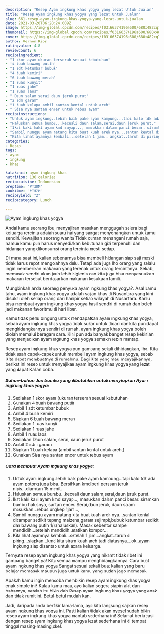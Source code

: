 ```yaml
---
description: "Resep Ayam ingkung khas yogya yang lezat Untuk Jualan"
title: "Resep Ayam ingkung khas yogya yang lezat Untuk Jualan"
slug: 661-resep-ayam-ingkung-khas-yogya-yang-lezat-untuk-jualan
date: 2021-03-20T06:28:24.009Z
image: https://img-global.cpcdn.com/recipes/f03166374196a600/680x482cq70/ayam-ingkung-khas-yogya-foto-resep-utama.jpg
thumbnail: https://img-global.cpcdn.com/recipes/f03166374196a600/680x482cq70/ayam-ingkung-khas-yogya-foto-resep-utama.jpg
cover: https://img-global.cpcdn.com/recipes/f03166374196a600/680x482cq70/ayam-ingkung-khas-yogya-foto-resep-utama.jpg
author: Vernon Rios
ratingvalue: 4.8
reviewcount: 6
recipeingredient:
- "1 ekor ayam ukuran terserah sesuai kebutuhan"
- "4 buah bawang putih"
- "1 sdt ketumbar bubuk"
- "4 buah kemiri"
- "6 buah bawang merah"
- "1 ruas kunyit"
- "1 ruas jahe"
- "1 ruas laos"
- " Daun salam serai daun jeruk purut"
- "2 sdm garam"
- "1 buah kelapa ambil santan kental untuk areh"
- " Sisa nya santan encer untuk rebus ayam"
recipeinstructions:
- "Untuk ayam ingkung..lebih baik pake ayam kampung...tapi kalo tdk ada ayam potong juga bisa. Bersihkan kmd beri perasan jeruk nipis...diamkan 15 menit."
- "Haluskan semua bumbu...kecuali daun salam,serai,daun jeruk purut."
- "Ikat kaki kaki ayam kmd sayap..., masukkan dalam panci besar..siramkan bumbu halusnya, santan encer. Serai,daun jeruk, daun salam masukkan...rebus ungkep 1jam...,"
- "Sambil nunggu ayam matang kita buat kuah areh nya...santan kental dicampur sedikit tepung maizena,garam sejimpit,bubuk ketumbar sedikit dan bawang putih 1/4(haluskan). Masak sebentar sampe mendidih...setelah mendidih..matikan kompor..."
- "Kita lihat ayamnya kembali...setelah 1 jam...angkat..taruh di piring...siapkan...kmd kita siram kuah areh tadi diatasnya....ok..ayam ingkung siap disantap untuk acara keluarga."
categories:
- Resep
tags:
- ayam
- ingkung
- khas

katakunci: ayam ingkung khas 
nutrition: 136 calories
recipecuisine: Indonesian
preptime: "PT30M"
cooktime: "PT57M"
recipeyield: "2"
recipecategory: Lunch

---
```



![Ayam ingkung khas yogya](https://img-global.cpcdn.com/recipes/f03166374196a600/680x482cq70/ayam-ingkung-khas-yogya-foto-resep-utama.jpg)

Andai kamu seorang ibu, menyajikan masakan menggugah selera bagi keluarga tercinta adalah suatu hal yang sangat menyenangkan untuk kamu sendiri. Kewajiban seorang  wanita Tidak cuman menangani rumah saja, namun kamu pun harus menyediakan kebutuhan gizi terpenuhi dan hidangan yang dikonsumsi orang tercinta mesti sedap.

Di masa  saat ini, kalian sebenarnya bisa membeli hidangan siap saji meski tidak harus repot mengolahnya dulu. Tetapi ada juga lho orang yang selalu ingin memberikan makanan yang terenak untuk orang tercintanya. Sebab, memasak sendiri akan jauh lebih higienis dan kita juga bisa menyesuaikan makanan tersebut berdasarkan makanan kesukaan famili. 



Mungkinkah anda seorang penyuka ayam ingkung khas yogya?. Asal kamu tahu, ayam ingkung khas yogya adalah sajian khas di Nusantara yang kini disukai oleh setiap orang dari hampir setiap wilayah di Nusantara. Kamu bisa membuat ayam ingkung khas yogya hasil sendiri di rumah dan boleh jadi makanan favoritmu di hari libur.

Kamu tidak perlu bingung untuk mendapatkan ayam ingkung khas yogya, sebab ayam ingkung khas yogya tidak sukar untuk dicari dan kita pun dapat menghidangkannya sendiri di rumah. ayam ingkung khas yogya boleh diolah memalui beragam cara. Kini pun ada banyak banget resep kekinian yang menjadikan ayam ingkung khas yogya semakin lebih mantap.

Resep ayam ingkung khas yogya pun gampang sekali dihidangkan, lho. Kita tidak usah capek-capek untuk membeli ayam ingkung khas yogya, sebab Kita dapat membuatnya di rumahmu. Bagi Kita yang mau menyajikannya, berikut ini resep untuk menyajikan ayam ingkung khas yogya yang lezat yang dapat Kalian coba.

<!--inarticleads1-->

##### Bahan-bahan dan bumbu yang dibutuhkan untuk menyiapkan Ayam ingkung khas yogya:

1. Sediakan 1 ekor ayam (ukuran terserah sesuai kebutuhan)
1. Gunakan 4 buah bawang putih
1. Ambil 1 sdt ketumbar bubuk
1. Ambil 4 buah kemiri
1. Siapkan 6 buah bawang merah
1. Sediakan 1 ruas kunyit
1. Sediakan 1 ruas jahe
1. Ambil 1 ruas laos
1. Sediakan  Daun salam, serai, daun jeruk purut
1. Ambil 2 sdm garam
1. Siapkan 1 buah kelapa (ambil santan kental untuk areh,)
1. Gunakan  Sisa nya santan encer untuk rebus ayam




<!--inarticleads2-->

##### Cara membuat Ayam ingkung khas yogya:

1. Untuk ayam ingkung..lebih baik pake ayam kampung...tapi kalo tdk ada ayam potong juga bisa. Bersihkan kmd beri perasan jeruk nipis...diamkan 15 menit.
1. Haluskan semua bumbu...kecuali daun salam,serai,daun jeruk purut.
1. Ikat kaki kaki ayam kmd sayap..., masukkan dalam panci besar..siramkan bumbu halusnya, santan encer. Serai,daun jeruk, daun salam masukkan...rebus ungkep 1jam...,
1. Sambil nunggu ayam matang kita buat kuah areh nya...santan kental dicampur sedikit tepung maizena,garam sejimpit,bubuk ketumbar sedikit dan bawang putih 1/4(haluskan). Masak sebentar sampe mendidih...setelah mendidih..matikan kompor...
1. Kita lihat ayamnya kembali...setelah 1 jam...angkat..taruh di piring...siapkan...kmd kita siram kuah areh tadi diatasnya....ok..ayam ingkung siap disantap untuk acara keluarga.




Ternyata resep ayam ingkung khas yogya yang nikamt tidak ribet ini gampang banget ya! Kita semua mampu menghidangkannya. Cara buat ayam ingkung khas yogya Sangat sesuai sekali buat kalian yang baru belajar memasak maupun juga untuk kamu yang sudah jago memasak.

Apakah kamu ingin mencoba membikin resep ayam ingkung khas yogya enak simple ini? Kalau kamu mau, ayo kalian segera siapin alat dan bahannya, setelah itu bikin deh Resep ayam ingkung khas yogya yang enak dan tidak rumit ini. Betul-betul mudah kan. 

Jadi, daripada anda berfikir lama-lama, ayo kita langsung sajikan resep ayam ingkung khas yogya ini. Pasti kalian tiidak akan nyesel sudah bikin resep ayam ingkung khas yogya mantab sederhana ini! Selamat berkreasi dengan resep ayam ingkung khas yogya lezat sederhana ini di tempat tinggal masing-masing,oke!.

